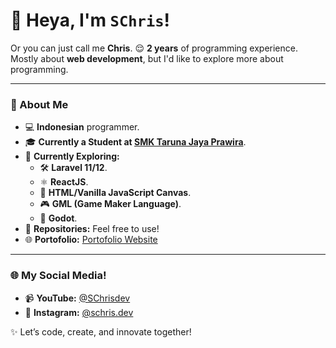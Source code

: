 # 👋 Heya, I'm **`SChris`**!  

Or you can just call me **Chris**. 😌
**2 years** of programming experience.
Mostly about **web development**, but I'd like to explore more about programming.

---

### 🌟 About Me  

- 💻 **Indonesian** programmer.
- 🎓 **Currently a Student at [SMK Taruna Jaya Prawira](https://smktjp.sch.id/hm/)**.
- 🌱 **Currently Exploring:**  
  - 🛠️ **Laravel 11/12**.  
  - ⚛️ **ReactJS**.
  - 🎨 **HTML/Vanilla JavaScript Canvas**.
  - 🎮 **GML (Game Maker Language)**.
  - 🤖 **Godot**.
- 📂 **Repositories:** Feel free to use!
- 🌐 **Portofolio:** [Portofolio Website](https://schris.vercel.app)  

---

### 🌐 My Social Media! 

- 📹 **YouTube:** [@SChrisdev](https://www.youtube.com/@SChrisdev) 
- 📸 **Instagram:** [@schris.dev](https://www.instagram.com/schris.dev)  

✨ Let’s code, create, and innovate together!  
